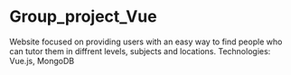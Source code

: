 # Group_project_Vue
Website focused on providing users with an easy way to find people who can tutor them in diffrent levels, subjects and locations. 
Technologies: Vue.js, MongoDB
